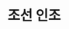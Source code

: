 ---
layout: hubs
key: Q484453
title: 조선 인조
name: 조선 인조
image: http://commons.wikimedia.org/wiki/Special:FilePath/%EC%9D%B8%EC%A1%B0%EC%9D%98%20%ED%95%AD%EB%B3%B5.jpg
description: 16th King of Joseon Dynaty in Korean history
score: 0.031353303648970925
degree: 10
---